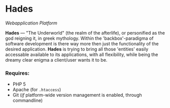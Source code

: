 Hades
=====
*Webapplication Platform*

**Hades** &mdash; "The Underworld" (the realm of the afterlife), or personified as the god reigning it, in greek mythology. Within the 'backbox'-paradigma of software development is there way more then just the functionality of the desired application. **Hades** is trying to bring all those 'entities' easily accessable available to its applications, with all flexibility, while being the dreamy clear enigma a client/user wants it to be. 

### Requires:
- PHP 5
- Apache (for ``.htaccess``)
- Git (<em>if</em> platform-wide version management is enabled, through commandline)
